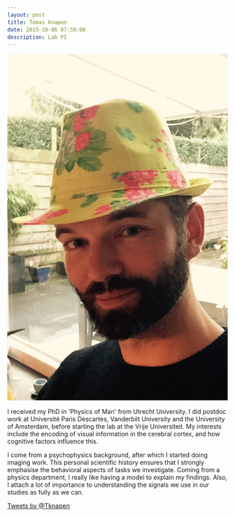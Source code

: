 ```yaml
---
layout: post
title: Tomas Knapen
date: 2015-10-06 07:59:00
description: Lab PI
---
```


<img class="col one right" src="/img/people/tk.jpg">

I received my PhD in 'Physics of Man' from Utrecht University.
I did postdoc work at Université Paris Descartes, Vanderbilt University and the University of Amsterdam, before starting the lab at the Vrije Universiteit. My interests include the encoding of visual information in the cerebral cortex, and how cognitive factors influence this.

I come from a psychophysics background, after which I started doing imaging work. This personal scientific history ensures that I strongly emphasise the behavioral aspects of tasks we investigate. Coming from a physics department, I really like having a model to explain my findings. Also, I attach a lot of importance to understanding the signals we use in our studies as fully as we can.  


<a class="twitter-timeline" href="https://twitter.com/Tknapen" data-widget-id="652195684205072384">Tweets by @Tknapen</a> <script>!function(d,s,id){var js,fjs=d.getElementsByTagName(s)[0],p=/^http:/.test(d.location)?'http':'https';if(!d.getElementById(id)){js=d.createElement(s);js.id=id;js.src=p+"://platform.twitter.com/widgets.js";fjs.parentNode.insertBefore(js,fjs);}}(document,"script","twitter-wjs");</script>